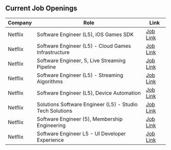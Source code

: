 ## Current Job Openings

| Company | Role | Link |
| ------- | ---- | ---- |
| Netflix | Software Engineer (L5), iOS Games SDK | [Job Link](https://jobs.netflix.com/jobs/313320229) |
| Netflix | Software Engineer (L5) - Cloud Games Infrastructure | [Job Link](https://jobs.netflix.com/jobs/316649330) |
| Netflix | Software Engineer, 5, Live Streaming Pipeline | [Job Link](https://jobs.netflix.com/jobs/314335778) |
| Netflix | Software Engineer (L5) - Streaming Algorithms | [Job Link](https://jobs.netflix.com/jobs/293528519) |
| Netflix | Software Engineer (L5), Device Automation | [Job Link](https://jobs.netflix.com/jobs/305481656) |
| Netflix | Solutions Software Engineer (L5) - Studio Tech Solutions | [Job Link](https://jobs.netflix.com/jobs/311144447) |
| Netflix | Software Engineer (5), Membership Engineering | [Job Link](https://jobs.netflix.com/jobs/307402013) |
| Netflix | Software Engineer L5 - UI Developer Experience | [Job Link](https://jobs.netflix.com/jobs/316082308) |
